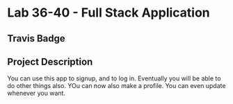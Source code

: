 # Lab 36-40 - Full Stack Application
## Travis Badge
<!-- YOUR TRAVIS CI BADGE HERE -->

## Project Description
You can use this app to signup, and to log in. Eventually you will be able to do other things also. YOu can now also make a profile. You can even update whenever you want.
